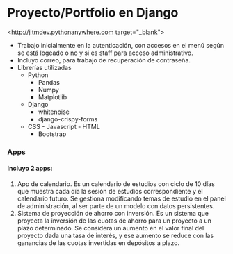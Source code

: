 # Proyecto/Portfolio en Django
<http://jltmdev.pythonanywhere.com target="_blank">

* Trabajo inicialmente en la autenticación, con accesos en el menú según se está logeado o no y si es staff para acceso administrativo.
* Incluyo correo, para trabajo de recuperación de contraseña.
* Librerías utilizadas
  * Python
    * Pandas
    * Numpy
    * Matplotlib
  * Django
    * whitenoise
    * django-crispy-forms
  * CSS - Javascript - HTML
    * Bootstrap

### Apps
 #### Incluyo 2 apps:
1. App de calendario. Es un calendario de estudios con ciclo de 10 días que muestra cada día la sesión de estudios correspondiente y el calendario futuro.
  Se gestiona modificando temas de estudio en el panel de administración, al ser parte de un modelo con datos persistentes.
2. Sistema de proyección de ahorro con inversión. Es un sistema que proyecta la inversión de las cuotas de ahorro para un proyecto a un plazo determinado.
  Se considera un aumento en el valor final del proyecto dada una tasa de interés, y ese aumento se reduce con las ganancias de las cuotas invertidas en depósitos a plazo.
